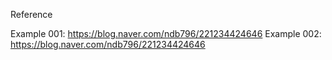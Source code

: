 Reference

Example 001: https://blog.naver.com/ndb796/221234424646
Example 002: https://blog.naver.com/ndb796/221234424646

